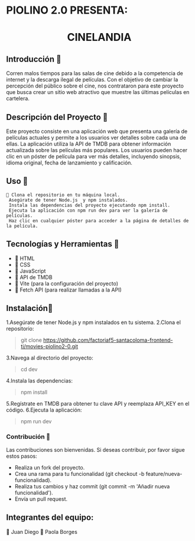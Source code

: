 # PIOLINO 2.0 PRESENTA:
# <p align="center">CINELANDIA</p> 

## Introducción 🎦

Corren malos tiempos para las salas de cine debido a la competencia de internet y la descarga ilegal de películas. Con el objetivo de cambiar la percepción del público sobre el cine, nos contrataron para este proyecto que busca crear un sitio web atractivo que muestre las últimas películas en cartelera.

## Descripción del Proyecto 🎦
Este proyecto consiste en una aplicación web que presenta una galería de películas actuales y permite a los usuarios ver detalles sobre cada una de ellas. La aplicación utiliza la API de TMDB para obtener información actualizada sobre las películas más populares. Los usuarios pueden hacer clic en un póster de película para ver más detalles, incluyendo sinopsis, idioma original, fecha de lanzamiento y calificación.

## Uso 🎦

```
🔑 Clona el repositorio en tu máquina local.
 Asegúrate de tener Node.js  y npm instalados.
 Instala las dependencias del proyecto ejecutando npm install.
 Ejecuta la aplicación con npm run dev para ver la galería de películas.
 Haz clic en cualquier póster para acceder a la página de detalles de la película.
  ```

## Tecnologías y Herramientas 🎦 
* 🎥 HTML
* 🎥 CSS
* 🎥 JavaScript
* 🎥 API de TMDB
* 🎥 Vite (para la configuración del proyecto)
* 🎥 Fetch API (para realizar llamadas a la API)

## Instalación🎦 
1.Asegúrate de tener Node.js y npm instalados en tu sistema.
2.Clona el repositorio:

> git clone https://github.com/factoriaf5-santacoloma-frontend-ti/movies-piolino2-0.git

3.Navega al directorio del proyecto:
>cd dev

4.Instala las dependencias:
>npm install

5.Regístrate en TMDB para obtener tu clave API y reemplaza API_KEY en el código.
6.Ejecuta la aplicación:
>npm run dev
>

### Contribución 🎦 
Las contribuciones son bienvenidas. Si deseas contribuir, por favor sigue estos pasos:
* Realiza un fork del proyecto.
* Crea una rama para tu funcionalidad (git checkout -b feature/nueva-funcionalidad).
* Realiza tus cambios y haz commit (git commit -m 'Añadir nueva funcionalidad').
* Envía un pull request.

## Integrantes del equipo:
🐀 Juan Diego
🐇 Paola Borges
